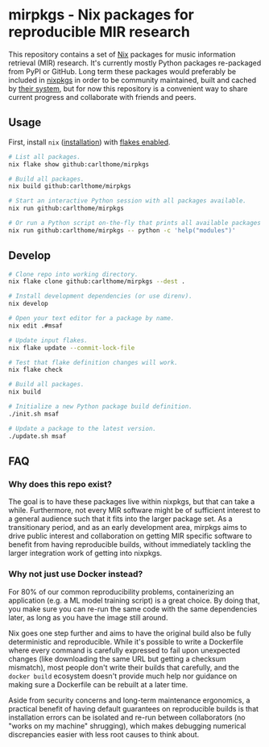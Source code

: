 # mirpkgs - Nix packages for reproducible MIR research

This repository contains a set of [Nix](https://nixos.org/nix/) packages for music information retrieval (MIR) research. It's currently mostly Python packages re-packaged from PyPI or GitHub. Long term these packages would preferably be included in [nixpkgs](https://github.com/nixos/nixpkgs) in order to be community maintained, built and cached by [their system](https://hydra.nixos.org/project/nixpkgs), but for now this repository is a convenient way to share current progress and collaborate with friends and peers.

## Usage

First, install `nix` ([installation](https://nixos.org/download.html)) with [flakes enabled](https://nixos.wiki/wiki/Flakes#Enable_flakes).

```sh
# List all packages.
nix flake show github:carlthome/mirpkgs

# Build all packages.
nix build github:carlthome/mirpkgs

# Start an interactive Python session with all packages available.
nix run github:carlthome/mirpkgs

# Or run a Python script on-the-fly that prints all available packages from within the session.
nix run github:carlthome/mirpkgs -- python -c 'help("modules")'
```

## Develop

```sh
# Clone repo into working directory.
nix flake clone github:carlthome/mirpkgs --dest .

# Install development dependencies (or use direnv).
nix develop

# Open your text editor for a package by name.
nix edit .#msaf

# Update input flakes.
nix flake update --commit-lock-file

# Test that flake definition changes will work.
nix flake check

# Build all packages.
nix build

# Initialize a new Python package build definition.
./init.sh msaf

# Update a package to the latest version.
./update.sh msaf
```

## FAQ

### Why does this repo exist?

The goal is to have these packages live within nixpkgs, but that can take a while. Furthermore, not every MIR software might be of sufficient interest to a general audience such that it fits into the larger package set. As a transitionary period, and as an early development area, mirpkgs aims to drive public interest and collaboration on getting MIR specific software to benefit from having reproducible builds, without immediately tackling the larger integration work of getting into nixpkgs.

### Why not just use Docker instead?

For 80% of our common reproducibility problems, containerizing an application (e.g. a ML model training script) is a great choice. By doing that, you make sure you can re-run the same code with the same dependencies later, as long as you have the image still around.

Nix goes one step further and aims to have the original build also be fully deterministic and reproducible. While it's possible to write a Dockerfile where every command is carefully expressed to fail upon unexpected changes (like downloading the same URL but getting a checksum mismatch), most people don't write their builds that carefully, and the `docker build` ecosystem doesn't provide much help nor guidance on making sure a Dockerfile can be rebuilt at a later time.

Aside from security concerns and long-term maintenance ergonomics, a practical benefit of having default guarantees on reproducible builds is that installation errors can be isolated and re-run between collaborators (no "works on my machine" shrugging), which makes debugging numerical discrepancies easier with less root causes to think about.
